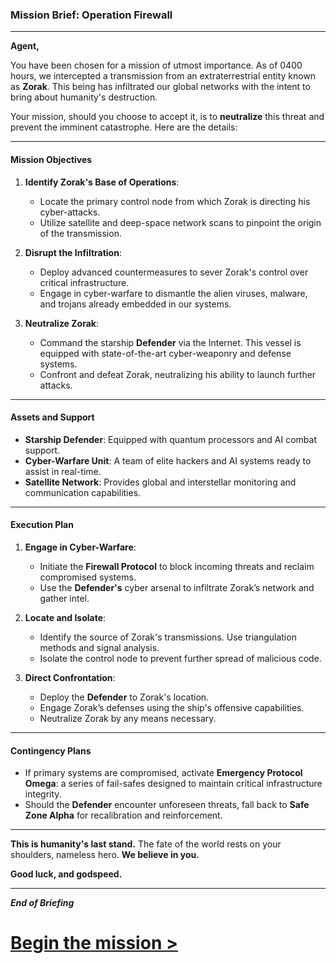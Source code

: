 ### **Mission Brief: Operation Firewall**

---

**Agent,**

You have been chosen for a mission of utmost importance. As of 0400 hours, we intercepted a transmission from an extraterrestrial entity known as **Zorak**. This being has infiltrated our global networks with the intent to bring about humanity's destruction. 

Your mission, should you choose to accept it, is to **neutralize** this threat and prevent the imminent catastrophe. Here are the details:

---

#### **Mission Objectives**

1. **Identify Zorak's Base of Operations**:
   - Locate the primary control node from which Zorak is directing his cyber-attacks.
   - Utilize satellite and deep-space network scans to pinpoint the origin of the transmission.

2. **Disrupt the Infiltration**:
   - Deploy advanced countermeasures to sever Zorak's control over critical infrastructure.
   - Engage in cyber-warfare to dismantle the alien viruses, malware, and trojans already embedded in our systems.

3. **Neutralize Zorak**:
   - Command the starship **Defender** via the Internet. This vessel is equipped with state-of-the-art cyber-weaponry and defense systems.
   - Confront and defeat Zorak, neutralizing his ability to launch further attacks.

---

#### **Assets and Support**

- **Starship Defender**: Equipped with quantum processors and AI combat support.
- **Cyber-Warfare Unit**: A team of elite hackers and AI systems ready to assist in real-time.
- **Satellite Network**: Provides global and interstellar monitoring and communication capabilities.

---

#### **Execution Plan**

1. **Engage in Cyber-Warfare**:
   - Initiate the **Firewall Protocol** to block incoming threats and reclaim compromised systems.
   - Use the **Defender's** cyber arsenal to infiltrate Zorak’s network and gather intel.

2. **Locate and Isolate**:
   - Identify the source of Zorak's transmissions. Use triangulation methods and signal analysis.
   - Isolate the control node to prevent further spread of malicious code.

3. **Direct Confrontation**:
   - Deploy the **Defender** to Zorak's location.
   - Engage Zorak’s defenses using the ship's offensive capabilities.
   - Neutralize Zorak by any means necessary.

---

#### **Contingency Plans**

- If primary systems are compromised, activate **Emergency Protocol Omega**: a series of fail-safes designed to maintain critical infrastructure integrity.
- Should the **Defender** encounter unforeseen threats, fall back to **Safe Zone Alpha** for recalibration and reinforcement.

---

**This is humanity's last stand.** The fate of the world rests on your shoulders, nameless hero. **We believe in you.**

**Good luck, and godspeed.**

---

**_End of Briefing_**


<h1><a href="/Operation_Firewall">Begin the mission ></a></h1>